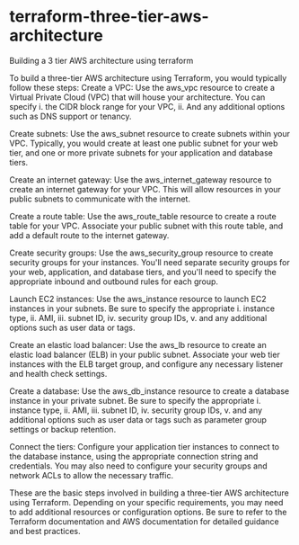 # terraform-three-tier-aws-architecture
Building a 3 tier AWS architecture using terraform

To build a three-tier AWS architecture using Terraform, you would typically follow these steps:
Create a VPC: Use the aws_vpc resource to create a Virtual Private Cloud (VPC) that will house your architecture. 
You can specify 
i. the CIDR block range for your VPC, 
ii. And any additional options such as DNS support or tenancy.

Create subnets: Use the aws_subnet resource to create subnets within your VPC. 
Typically, you would create at least one public subnet for your web tier, and one or more private subnets for your application and database tiers. 

Create an internet gateway: Use the aws_internet_gateway resource to create an internet gateway for your VPC. 
This will allow resources in your public subnets to communicate with the internet.

Create a route table: Use the aws_route_table resource to create a route table for your VPC. 
Associate your public subnet with this route table, and add a default route to the internet gateway.

Create security groups: Use the aws_security_group resource to create security groups for your instances. 
You'll need separate security groups for your web, application, and database tiers, and you'll need to specify the appropriate inbound and outbound rules for each group.

Launch EC2 instances: Use the aws_instance resource to launch EC2 instances in your subnets. 
Be sure to specify the appropriate 
i.      instance type, 
ii.     AMI, 
iii.    subnet ID, 
iv.     security group IDs, 
v.      and any additional options such as user data or tags.

Create an elastic load balancer: Use the aws_lb resource to create an elastic load balancer (ELB) in your public subnet. 
Associate your web tier instances with the ELB target group, and configure any necessary listener and health check settings.

Create a database: Use the aws_db_instance resource to create a database instance in your private subnet. Be sure to specify the appropriate 
i.      instance type, 
ii.     AMI, 
iii.    subnet ID, 
iv.     security group IDs, 
v.      and any additional options such as user data or tags such as parameter group settings or backup retention.

Connect the tiers: Configure your application tier instances to connect to the database instance, using the appropriate connection string and credentials. You may also need to configure your security groups and network ACLs to allow the necessary traffic.
    
These are the basic steps involved in building a three-tier AWS architecture using Terraform. 
Depending on your specific requirements, you may need to add additional resources or configuration options. 
Be sure to refer to the Terraform documentation and AWS documentation for detailed guidance and best practices.

